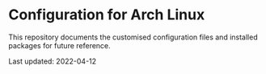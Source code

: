 # Configuration for Arch Linux

This repository documents the customised configuration files and installed packages for future reference.

Last updated: 2022-04-12
